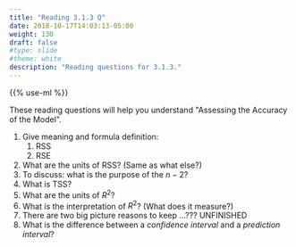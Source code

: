 ```yaml
---
title: "Reading 3.1.3 Q"
date: 2018-10-17T14:03:13-05:00
weight: 130
draft: false
#type: slide
#theme: white
description: "Reading questions for 3.1.3."
---
```


{{% use-ml %}}

These reading questions will help you understand "Assessing the
Accuracy of the Model".

1. Give meaning and formula definition:
    1. RSS
    2. RSE
2. What are the units of RSS? (Same as what else?)
3. To discuss: what is the purpose of the $n-2$?
4. What is TSS? 
5. What are the units of $R^2$?
6. What is the interpretation of $R^2$? (What does it measure?)
7. There are two big picture reasons to keep ...??? UNFINISHED
8. What is the difference between a _confidence interval_ and a
   _prediction interval_? 
   
